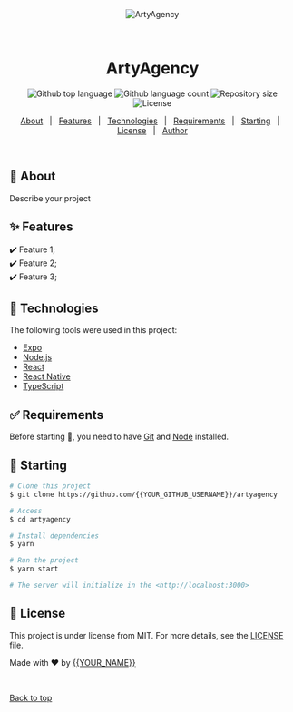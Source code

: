 <div align="center" id="top"> 
  <img src="./.github/app.gif" alt="ArtyAgency" />

  &#xa0;

  <!-- <a href="https://artyagency.netlify.app">Demo</a> -->
</div>

<h1 align="center">ArtyAgency</h1>

<p align="center">
  <img alt="Github top language" src="https://img.shields.io/github/languages/top/{{YOUR_GITHUB_USERNAME}}/artyagency?color=56BEB8">

  <img alt="Github language count" src="https://img.shields.io/github/languages/count/{{YOUR_GITHUB_USERNAME}}/artyagency?color=56BEB8">

  <img alt="Repository size" src="https://img.shields.io/github/repo-size/{{YOUR_GITHUB_USERNAME}}/artyagency?color=56BEB8">

  <img alt="License" src="https://img.shields.io/github/license/{{YOUR_GITHUB_USERNAME}}/artyagency?color=56BEB8">

  <!-- <img alt="Github issues" src="https://img.shields.io/github/issues/{{YOUR_GITHUB_USERNAME}}/artyagency?color=56BEB8" /> -->

  <!-- <img alt="Github forks" src="https://img.shields.io/github/forks/{{YOUR_GITHUB_USERNAME}}/artyagency?color=56BEB8" /> -->

  <!-- <img alt="Github stars" src="https://img.shields.io/github/stars/{{YOUR_GITHUB_USERNAME}}/artyagency?color=56BEB8" /> -->
</p>

<!-- Status -->

<!-- <h4 align="center"> 
	🚧  ArtyAgency 🚀 Under construction...  🚧
</h4> 

<hr> -->

<p align="center">
  <a href="#dart-about">About</a> &#xa0; | &#xa0; 
  <a href="#sparkles-features">Features</a> &#xa0; | &#xa0;
  <a href="#rocket-technologies">Technologies</a> &#xa0; | &#xa0;
  <a href="#white_check_mark-requirements">Requirements</a> &#xa0; | &#xa0;
  <a href="#checkered_flag-starting">Starting</a> &#xa0; | &#xa0;
  <a href="#memo-license">License</a> &#xa0; | &#xa0;
  <a href="https://github.com/{{YOUR_GITHUB_USERNAME}}" target="_blank">Author</a>
</p>

<br>

## :dart: About ##

Describe your project

## :sparkles: Features ##

:heavy_check_mark: Feature 1;\
:heavy_check_mark: Feature 2;\
:heavy_check_mark: Feature 3;

## :rocket: Technologies ##

The following tools were used in this project:

- [Expo](https://expo.io/)
- [Node.js](https://nodejs.org/en/)
- [React](https://pt-br.reactjs.org/)
- [React Native](https://reactnative.dev/)
- [TypeScript](https://www.typescriptlang.org/)

## :white_check_mark: Requirements ##

Before starting :checkered_flag:, you need to have [Git](https://git-scm.com) and [Node](https://nodejs.org/en/) installed.

## :checkered_flag: Starting ##

```bash
# Clone this project
$ git clone https://github.com/{{YOUR_GITHUB_USERNAME}}/artyagency

# Access
$ cd artyagency

# Install dependencies
$ yarn

# Run the project
$ yarn start

# The server will initialize in the <http://localhost:3000>
```

## :memo: License ##

This project is under license from MIT. For more details, see the [LICENSE](LICENSE.md) file.


Made with :heart: by <a href="https://github.com/{{YOUR_GITHUB_USERNAME}}" target="_blank">{{YOUR_NAME}}</a>

&#xa0;

<a href="#top">Back to top</a>
